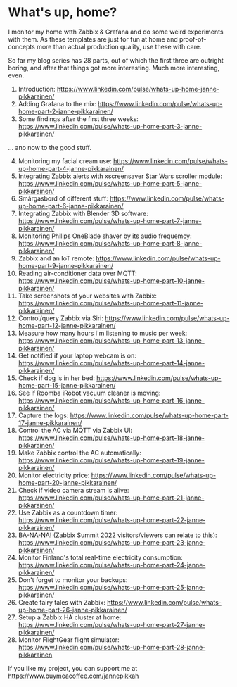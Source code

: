 # What's up, home?

I monitor my home wtth Zabbix & Grafana and do some weird experiments with them. As these templates are just for fun at home and proof-of-concepts more than actual production quality, use these with care.

So far my blog series has 28 parts, out of which the first three are outright boring, and after that things got more interesting. Much more interesting, even.

1. Introduction: https://www.linkedin.com/pulse/whats-up-home-janne-pikkarainen/ 
2. Adding Grafana to the mix: https://www.linkedin.com/pulse/whats-up-home-part-2-janne-pikkarainen/
3. Some findings after the first three weeks: https://www.linkedin.com/pulse/whats-up-home-part-3-janne-pikkarainen/

... ano now to the good stuff.

4. Monitoring my facial cream use: https://www.linkedin.com/pulse/whats-up-home-part-4-janne-pikkarainen/
5. Integrating Zabbix alerts with xscreensaver Star Wars scroller module: https://www.linkedin.com/pulse/whats-up-home-part-5-janne-pikkarainen/
6. Smårgasbord of different stuff: https://www.linkedin.com/pulse/whats-up-home-part-6-janne-pikkarainen/
7. Integrating Zabbix with Blender 3D software: https://www.linkedin.com/pulse/whats-up-home-part-7-janne-pikkarainen/
8. Monitoring Philips OneBlade shaver by its audio frequemcy: https://www.linkedin.com/pulse/whats-up-home-part-8-janne-pikkarainen/
9. Zabbix and an IoT remote: https://www.linkedin.com/pulse/whats-up-home-part-9-janne-pikkarainen/
10. Reading air-conditioner data over MQTT: https://www.linkedin.com/pulse/whats-up-home-part-10-janne-pikkarainen/
11. Take screenshots of your websites with Zabbix: https://www.linkedin.com/pulse/whats-up-home-part-11-janne-pikkarainen/
12. Control/query Zabbix via Siri: https://www.linkedin.com/pulse/whats-up-home-part-12-janne-pikkarainen/
13. Measure how many hours I'm listening to music per week: https://www.linkedin.com/pulse/whats-up-home-part-13-janne-pikkarainen/
14. Get notified if your laptop webcam is on: https://www.linkedin.com/pulse/whats-up-home-part-14-janne-pikkarainen/
15. Check if dog is in her bed: https://www.linkedin.com/pulse/whats-up-home-part-15-janne-pikkarainen/
16. See if Roomba iRobot vacuum cleaner is moving: https://www.linkedin.com/pulse/whats-up-home-part-16-janne-pikkarainen/
17. Capture the logs: https://www.linkedin.com/pulse/whats-up-home-part-17-janne-pikkarainen/
18. Control the AC via MQTT via Zabbix UI: https://www.linkedin.com/pulse/whats-up-home-part-18-janne-pikkarainen/
19. Make Zabbix control the AC automatically: https://www.linkedin.com/pulse/whats-up-home-part-19-janne-pikkarainen/
20. Monitor electricity price: https://www.linkedin.com/pulse/whats-up-home-part-20-janne-pikkarainen/
21. Check if video camera stream is alive: https://www.linkedin.com/pulse/whats-up-home-part-21-janne-pikkarainen/
22. Use Zabbix as a countdown timer: https://www.linkedin.com/pulse/whats-up-home-part-22-janne-pikkarainen/
23. BA-NA-NA! (Zabbix Summit 2022 visitors/viewers can relate to this): https://www.linkedin.com/pulse/whats-up-home-part-23-janne-pikkarainen/
24. Monitor Finland's total real-time electricity consumption: https://www.linkedin.com/pulse/whats-up-home-part-24-janne-pikkarainen/
25. Don't forget to monitor your backups: https://www.linkedin.com/pulse/whats-up-home-part-25-janne-pikkarainen/
26. Create fairy tales with Zabbix: https://www.linkedin.com/pulse/whats-up-home-part-26-janne-pikkarainen/
27. Setup a Zabbix HA cluster at home: https://www.linkedin.com/pulse/whats-up-home-part-27-janne-pikkarainen/
28. Monitor FlightGear flight simulator: https://www.linkedin.com/pulse/whats-up-home-part-28-janne-pikkarainen

If you like my project, you can support me at https://www.buymeacoffee.com/jannepikkah 
